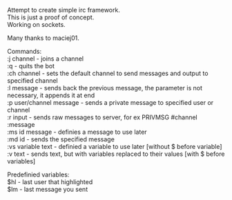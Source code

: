 Attempt to create simple irc framework.    
This is just a proof of concept.    
Working on sockets.    

Many thanks to maciej01.    

Commands:    
:j channel - joins a channel    
:q - quits the bot    
:ch channel - sets the default channel to send messages and output to specified channel    
:l message - sends back the previous message, the parameter is not necessary, it appends it at end    
:p user/channel message - sends a private message to specified user or channel    
:r input - sends raw messages to server, for ex PRIVMSG #channel :message    
:ms id message - definies a message to use later    
:md id - sends the specified message    
:vs variable text - definied a variable to use later [without $ before variable]    
:v text - sends text, but with variables replaced to their values [with $ before variables]    

Predefinied variables:    
$hl - last user that highlighted    
$lm - last message you sent    
